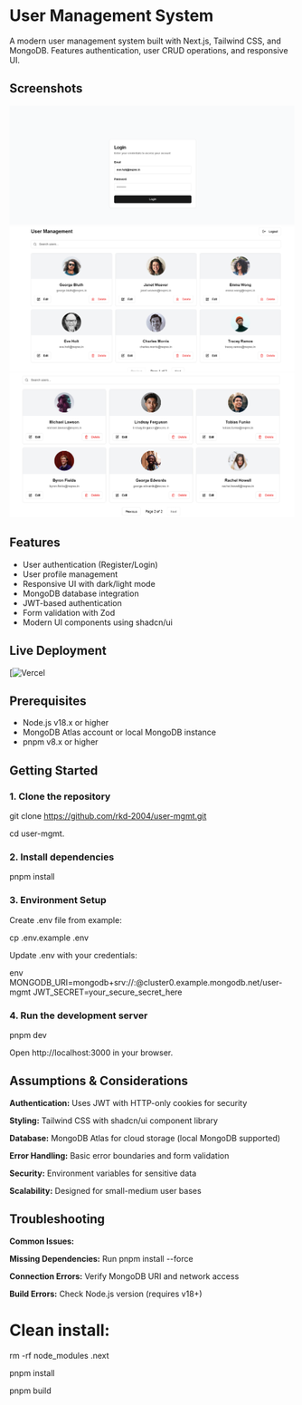 # User Management System

A modern user management system built with Next.js, Tailwind CSS, and MongoDB. Features authentication, user CRUD operations, and responsive UI.

## Screenshots

![Login Page](./images/ss1.png) <!-- Add a screenshot if available -->
![Users Page-1](./images/ss2.png)
![Users Page-2](./images/ss3.png)

## Features
- User authentication (Register/Login)
- User profile management
- Responsive UI with dark/light mode
- MongoDB database integration
- JWT-based authentication
- Form validation with Zod
- Modern UI components using shadcn/ui

## Live Deployment

[![Vercel]((https://user-mgmt.vercel.app/))

## Prerequisites

- Node.js v18.x or higher
- MongoDB Atlas account or local MongoDB instance
- pnpm v8.x or higher

## Getting Started

### **1. Clone the repository**

git clone https://github.com/rkd-2004/user-mgmt.git

cd user-mgmt.

### **2. Install dependencies**
pnpm install

### **3. Environment Setup**
Create .env file from example:

cp .env.example .env

Update .env with your credentials:

env
MONGODB_URI=mongodb+srv://<username>:<password>@cluster0.example.mongodb.net/user-mgmt
JWT_SECRET=your_secure_secret_here

### **4. Run the development server**
pnpm dev

Open http://localhost:3000 in your browser.

## **Assumptions & Considerations**
**Authentication:** Uses JWT with HTTP-only cookies for security

**Styling:** Tailwind CSS with shadcn/ui component library

**Database:** MongoDB Atlas for cloud storage (local MongoDB supported)

**Error Handling:** Basic error boundaries and form validation

**Security:** Environment variables for sensitive data

**Scalability:** Designed for small-medium user bases

## Troubleshooting
**Common Issues:**

**Missing Dependencies:** Run pnpm install --force

**Connection Errors:** Verify MongoDB URI and network access

**Build Errors:** Check Node.js version (requires v18+)

# Clean install:
rm -rf node_modules .next

pnpm install

pnpm build
